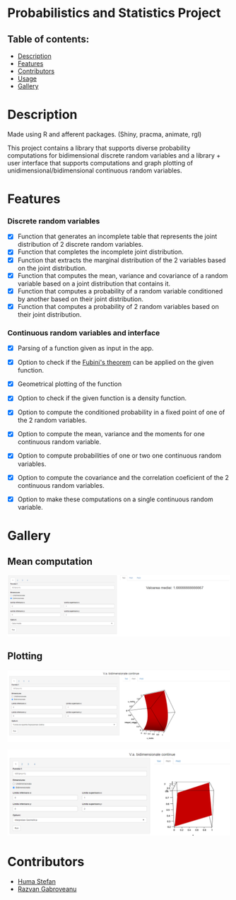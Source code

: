  # Probabilistics and Statistics Project

## **Table of contents:**
- [Description](#description)
- [Features](#features)
- [Contributors](#contributors)
- [Usage](#usage)
- [Gallery](#gallery)

# Description
Made using R and afferent packages. (Shiny, pracma, animate, rgl)

This project contains a library that supports diverse probability computations for bidimensional discrete random variables and a library + user interface that supports computations and 
graph plotting of unidimensional/bidimensional continuous random variables.

# Features

### Discrete random variables

- [X] Function that generates an incomplete table that represents the joint distribution of 2 discrete random variables.
- [X] Function that completes the incomplete joint distribution.
- [X] Function that extracts the marginal distribution of the 2 variables based on the joint distribution.
- [X] Function that computes the mean, variance and covariance of a random variable based on a joint distribution that contains it.
- [X] Function that computes a probability of a random variable conditioned by another based on their joint distribution.
- [X] Function that computes a probability of 2 random variables based on their joint distribution. 

### Continuous random variables and interface

- [X] Parsing of a function given as input in the app.
- [X] Option to check if the [Fubini's theorem](https://en.wikipedia.org/wiki/Fubini%27s_theorem) can be applied on the given function.
- [X] Geometrical plotting of the function
- [X] Option to check if the given function is a density function.
- [X] Option to compute the conditioned probability in a fixed point of one of the 2 random variables.
- [X] Option to compute the mean, variance and the moments for one continuous random variable.
- [X] Option to compute probabilities of one or two one continuous random variables.
- [X] Option to compute the covariance and the correlation coeficient of the 2 continuous random variables.
- [X] Option to make these computations on a single continuous random variable. 


# Gallery

## Mean computation

![](ReadMe_resources/mean.png)

## Plotting

![](ReadMe_resources/Plot1.png)

![](ReadMe_resources/Plot2.png)


# Contributors
- [Huma Stefan](https://github.com/Steven23X)
- [Razvan Gabroveanu](https://github.com/GabroveanuRazvan)
